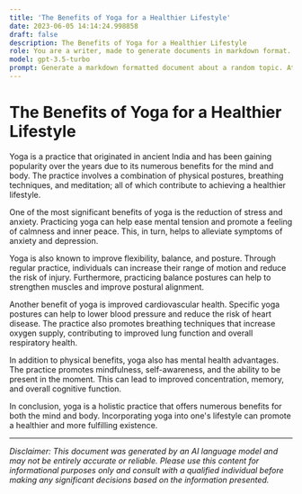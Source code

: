 ```yaml
---
title: 'The Benefits of Yoga for a Healthier Lifestyle'
date: 2023-06-05 14:14:24.998858
draft: false
description: The Benefits of Yoga for a Healthier Lifestyle
role: You are a writer, made to generate documents in markdown format. It is very important that all of the documents you generate are in valid markdown format.
model: gpt-3.5-turbo
prompt: Generate a markdown formatted document about a random topic. At the bottom, include a disclaimer explaining that the document was generated by you. The first line of the document should be the title. Make sure that the entire document is in proper markdown format, using a mix of various tags to make the document visually appealing.
---
```


# The Benefits of Yoga for a Healthier Lifestyle

Yoga is a practice that originated in ancient India and has been gaining popularity over the years due to its numerous benefits for the mind and body. The practice involves a combination of physical postures, breathing techniques, and meditation; all of which contribute to achieving a healthier lifestyle.

One of the most significant benefits of yoga is the reduction of stress and anxiety. Practicing yoga can help ease mental tension and promote a feeling of calmness and inner peace. This, in turn, helps to alleviate symptoms of anxiety and depression.

Yoga is also known to improve flexibility, balance, and posture. Through regular practice, individuals can increase their range of motion and reduce the risk of injury. Furthermore, practicing balance postures can help to strengthen muscles and improve postural alignment.

Another benefit of yoga is improved cardiovascular health. Specific yoga postures can help to lower blood pressure and reduce the risk of heart disease. The practice also promotes breathing techniques that increase oxygen supply, contributing to improved lung function and overall respiratory health.

In addition to physical benefits, yoga also has mental health advantages. The practice promotes mindfulness, self-awareness, and the ability to be present in the moment. This can lead to improved concentration, memory, and overall cognitive function.

In conclusion, yoga is a holistic practice that offers numerous benefits for both the mind and body. Incorporating yoga into one's lifestyle can promote a healthier and more fulfilling existence.

---

*Disclaimer: This document was generated by an AI language model and may not be entirely accurate or reliable. Please use this content for informational purposes only and consult with a qualified individual before making any significant decisions based on the information presented.*